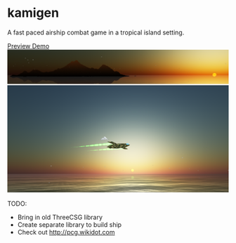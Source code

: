 # kamigen
A fast paced airship combat game in a tropical island setting.

[Preview Demo](http://kamigen.paulbrzeski.com)
![Screenshot](/art/Kamigen%20Island%20shot.PNG)
![Screenshot](/art/Screenshot%202018-09-21.PNG)

TODO:
- Bring in old ThreeCSG library
- Create separate library to build ship
- Check out http://pcg.wikidot.com
